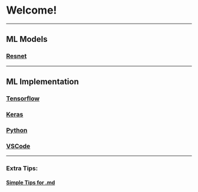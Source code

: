 # Welcome!

---

## ML Models

### [Resnet](https://github.com/elemag1414/ML_STUDY/blob/master/ML_Models/ResNet.md)

---

## ML Implementation

### [Tensorflow](https://github.com/elemag1414/ML_STUDY/blob/master/Tensorflow/README.md)

### [Keras](https://github.com/elemag1414/ML_STUDY/blob/master/Keras/README.md)

### [Python](https://github.com/elemag1414/ML_STUDY/blob/master/Python/README.md)

### [VSCode](https://github.com/elemag1414/ML_STUDY/blob/master/VSCode/README.md)

---

### Extra Tips:

#### [Simple Tips for .md](https://help.github.com/en/articles/basic-writing-and-formatting-syntax)
